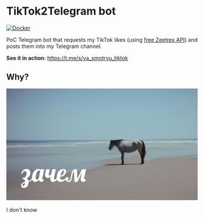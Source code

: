 # TikTok2Telegram bot

[![Docker](https://img.shields.io/badge/Docker-086dd7?style=for-the-badge&logo=docker&logoColor=white)](https://hub.docker.com/r/turikhay/tiktok2telegram)

PoC Telegram bot that requests my TikTok likes (using [free Zeetrex API](http://bit.ly/3Iz4mdQ)) and posts them into my Telegram channel.

**See it in action**: https://t.me/s/ya_smotryu_tiktok

## Why?

![Why](.github/why.jpg "Why")

I don't know
